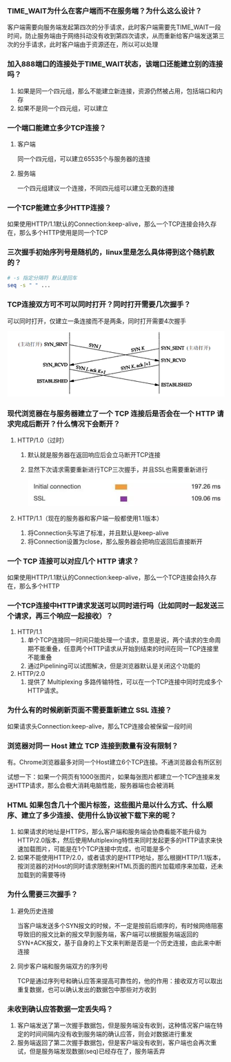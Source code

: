 ### TIME_WAIT为什么在客户端而不在服务端？为什么这么设计？

客户端需要向服务端发起第四次的分手请求，此时客户端需要先TIME_WAIT一段时间，防止服务端由于网络抖动没有收到第四次请求，从而重新给客户端发送第三次的分手请求，此时客户端由于资源还在，所以可以处理



### 加入888端口的连接处于TIME_WAIT状态，该端口还能建立别的连接吗？

1. 如果是同一个四元组，那么不能建立新连接，资源仍然被占用，包括端口和内存
2. 如果不是同一个四元组，可以建立



### 一个端口能建立多少TCP连接？

1. 客户端

   同一个四元组，可以建立65535个与服务器的连接

2. 服务端

   一个四元组建议一个连接，不同四元组可以建立无数的连接



### 一个TCP能建立多少HTTP连接？

如果使用HTTP/1.1默认的Connection:keep-alive，那么一个TCP连接会持久存在，那么多个HTTP使用是同一个TCP



### 三次握手初始序列号是随机的，linux里是怎么具体得到这个随机数的？

```sh
# -s 指定分隔符 默认是回车
seq -s " " ...
```



### TCP连接双方可不可以同时打开？同时打开需要几次握手？

可以同时打开，仅建立一条连接而不是两条，同时打开需要4次握手

<img src="assets/image-20220506223109210.png" alt="image-20220506223109210" style="zoom:80%;" />



### 现代浏览器在与服务器建立了一个 TCP 连接后是否会在一个 HTTP 请求完成后断开？什么情况下会断开？

1. HTTP/1.0（过时）

   1. 默认就是服务器在返回响应后会立马断开TCP连接

   2. 显然下次请求需要重新进行TCP三次握手，并且SSL也需要重新进行

      <img src="assets/image-20220506203903686.png" alt="image-20220506203903686" style="zoom:80%;" />

2. HTTP/1.1（现在的服务器和客户端一般都使用1.1版本）

   1. 将Connection头写进了标准，并且默认是keep-alive
   2. 将Connection设置为close，那么服务器会把响应返回后直接断开



### 一个 TCP 连接可以对应几个 HTTP 请求？

如果使用HTTP/1.1默认的Connection:keep-alive，那么一个TCP连接会持久存在，那么多个HTTP



### 一个TCP连接中HTTP请求发送可以同时进行吗（比如同时一起发送三个请求，再三个响应一起接收）？

1. HTTP/1.1
   1. 单个TCP连接同一时间只能处理一个请求，意思是说，两个请求的生命周期不能重叠，任意两个HTTP请求从开始到结束的时间在同一TCP连接里不能重叠
   2. 通过Pipelining可以试图解决，但是浏览器默认是关闭这个功能的
2. HTTP/2.0
   1. 提供了 Multiplexing 多路传输特性，可以在一个TCP连接中同时完成多个HTTP请求。



### 为什么有的时候刷新页面不需要重新建立 SSL 连接？

如果请求头Connection:keep-alive，那么TCP连接会被保留一段时间



### 浏览器对同一 Host 建立 TCP 连接到数量有没有限制？

有。Chrome浏览器最多对同一个Host建立6个TCP连接。不通浏览器会有所区别

试想一下：如果一个网页有1000张图片，如果每张图片都建立一个TCP连接来发送HTTP请求，那么会极大消耗电脑性能，服务器端也会被消耗



###  HTML 如果包含几十个图片标签，这些图片是以什么方式、什么顺序、建立了多少连接、使用什么协议被下载下来的呢？

1. 如果请求的地址是HTTPS，那么客户端和服务端会协商看能不能升级为HTTP/2.0版本，然后使用Multiplexing特性来同时发起更多的HTTP请求来快速加载图片，可能是在1个TCP连接中完成，也可能是多个
2. 如果不能使用HTTP/2.0，或者请求的是HTTP地址，那么根据HTTP/1.1版本，按浏览器的对Host的同时请求限制来HTML页面的图片加载顺序来加载，还未加载到的需要等待



### 为什么需要三次握手？

1. 避免历史连接

   当客户端发送多个SYN报文的时候，不一定是按前后顺序的，有时候网络阻塞导致旧的报文比新的报文早到服务端，客户端可以根据服务端返回的SYN+ACK报文，基于自身的上下文来判断是否是一个历史连接，由此来中断连接

2. 同步客户端和服务端双方的序列号

   TCP是通过序列号和确认应答来提高可靠性的，他的作用：接收双方可以取出重复数据，也可以确认发出的数据包中那些对方收到



### 未收到确认应答数据一定丢失吗？

1. 客户端发送了第一次握手数据包，但是服务端没有收到，这种情况客户端在特定的时间间隔内没有收到服务端的确认应答，则会对数据进行重发
2. 服务端返回了第二次握手数据包，但是客户端没有收到，客户端也会再次重试，但是服务端发现数据(seq)已经存在了，服务端丢弃





